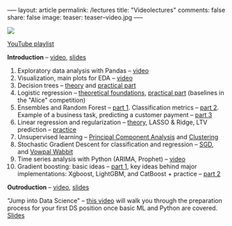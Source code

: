 –––
layout: article
permalink: /lectures
title: "Videolectures"
comments: false
share: false
image:
  teaser: teaser–video.jpg
–––

<img src='../images/teaser–video.jpg'>

[YouTube playlist](https://bit.ly/2zY6Xe2)

**Introduction** – [video](https://youtu.be/QKTuw4PNOsU), [slides](https://bit.ly/2NuadRV)

1. Exploratory data analysis with Pandas – [video](https://youtu.be/fwWCw_cE5aI) 
2. Visualization, main plots for EDA – [video](https://www.youtube.com/watch?v=WNoQTNOME5g) 
3. Decision trees – [theory](https://youtu.be/H4XlBTPv5rQ) and [practical part](https://youtu.be/RrVYO6Td9Js) 	
4. Logistic regression – [theoretical foundations](https://www.youtube.com/watch?v=l3jiw–N544s), [practical part](https://www.youtube.com/watch?v=7o0SWgY89i8) (baselines in the "Alice" competition)
5. Ensembles and Random Forest – [part 1](https://www.youtube.com/watch?v=neXJL–AqI_c). Classification metrics – [part 2](https://www.youtube.com/watch?v=aBOMYqGUlWQ). Example of a business task, predicting a customer payment – [part 3](https://www.youtube.com/watch?v=FmKU–1LZGoE)  
6. Linear regression and regularization – [theory](https://youtu.be/ne–MfRfYs_c), LASSO & Ridge, LTV prediction – [practice](https://youtu.be/B8yIaIEMyIc)
7. Unsupervised learning – [Principal Component Analysis](https://youtu.be/–AswHf7h0I4) and [Clustering](https://youtu.be/eVplCo–w4XE)
8. Stochastic Gradient Descent for classification and regression – [SGD](https://youtu.be/EUSXbdzaQE8), and [Vowpal Wabbit](https://www.youtube.com/watch?v=gyCjancgR9U)
9. Time series analysis with Python (ARIMA, Prophet) – [video](https://youtu.be/_9lBwXnbOd8)
10. Gradient boosting: basic ideas – [part 1](https://youtu.be/g0ZOtzZqdqk), key ideas behind major implementations: Xgboost, LightGBM, and CatBoost + practice – [part 2](https://youtu.be/V5158Oug4W8)

**Outroduction** – [video](https://youtu.be/FrIW8ixKakw), [slides](https://bit.ly/2s0sjD7)

"Jump into Data Science"  – [this video](https://youtu.be/FGuGg9F2VUs) will walk you through the preparation process for your first DS position once basic ML and Python are covered.  [Slides](https://www.slideshare.net/festline/how–to–jump–into–data–science)
